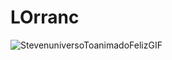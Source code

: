 # LOrranc
![StevenuniversoToanimadoFelizGIF](https://github.com/user-attachments/assets/e6a660c1-c489-498d-af17-eeb279befce9)
